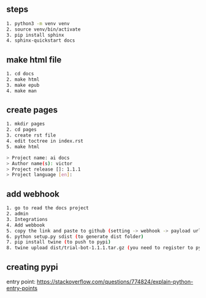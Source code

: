 ## steps
```bash
1. python3 -m venv venv
2. source venv/bin/activate
3. pip install sphinx
4. sphinx-quickstart docs
```
## make html file
```bash
1. cd docs
2. make html
3. make epub
4. make man
```

## create pages
```bash
1. mkdir pages
2. cd pages
3. create rst file
4. edit toctree in index.rst
5. make html
```

```bash
> Project name: ai docs
> Author name(s): victor
> Project release []: 1.1.1
> Project language [en]:
```

## add webhook
```bash
1. go to read the docs project 
2. admin
3. Integrations
4. Add webbook
5. copy the link and paste to github (setting -> webhook -> payload url)
6. python setup.py sdist (to generate dist folder)
7. pip install twine (to push to pypi)
8. twine upload dist/trial-bot-1.1.1.tar.gz (you need to register to pypi first)
```

## creating pypi
entry point: https://stackoverflow.com/questions/774824/explain-python-entry-points